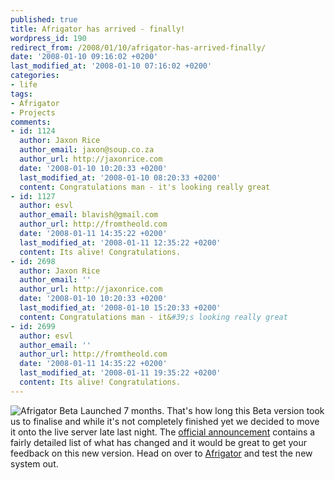 ```yaml
---
published: true
title: Afrigator has arrived - finally!
wordpress_id: 190
redirect_from: /2008/01/10/afrigator-has-arrived-finally/
date: '2008-01-10 09:16:02 +0200'
last_modified_at: '2008-01-10 07:16:02 +0200'
categories:
- life
tags:
- Afrigator
- Projects
comments:
- id: 1124
  author: Jaxon Rice
  author_email: jaxon@soup.co.za
  author_url: http://jaxonrice.com
  date: '2008-01-10 10:20:33 +0200'
  last_modified_at: '2008-01-10 08:20:33 +0200'
  content: Congratulations man - it's looking really great
- id: 1127
  author: esvl
  author_email: blavish@gmail.com
  author_url: http://fromtheold.com
  date: '2008-01-11 14:35:22 +0200'
  last_modified_at: '2008-01-11 12:35:22 +0200'
  content: Its alive! Congratulations.
- id: 2698
  author: Jaxon Rice
  author_email: ''
  author_url: http://jaxonrice.com
  date: '2008-01-10 10:20:33 +0200'
  last_modified_at: '2008-01-10 15:20:33 +0200'
  content: Congratulations man - it&#39;s looking really great
- id: 2699
  author: esvl
  author_email: ''
  author_url: http://fromtheold.com
  date: '2008-01-11 14:35:22 +0200'
  last_modified_at: '2008-01-11 19:35:22 +0200'
  content: Its alive! Congratulations.
---
```

<img src="http://farm3.static.flickr.com/2113/2181854116_2a7240d6e8.jpg" alt="Afrigator Beta Launched" />
7 months. That's how long this Beta version took us to finalise and while it's not completely finished yet we decided to move it onto the live server late last night.
The <a href="http://blog.afrigator.com/2008/01/10/afrigator-launches-public-beta-site/">official announcement</a> contains a fairly detailed list of what has changed and it would be great to get your feedback on this new version. Head on over to <a href="http://afrigator.com">Afrigator</a> and test the new system out.
